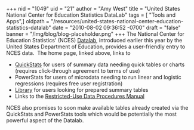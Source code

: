 +++
nid = "1049"
uid = "21"
author = "Amy West"
title = "United States National Center for Education Statistics DataLab"
tags = [ "Tools and Apps",]
oldpath = "/resources/united-states-national-center-education-statistics-datalab"
date = "2010-08-02 09:36:52 -0700"
draft = "false"
banner = "/img/blog/blog-placeholder.png"
+++
The National Center for Education Statistics'
(NCES) [Datalab](http://nces.ed.gov/datalab/), introduced earlier this
year by the United States Department of Education, provides a
user-friendly entry to NCES data.  The home page, linked above, links to

-   [QuickStats](http://nces.ed.gov/datalab/quickstats/default.aspx) for
    users of summary data needing quick tables or charts (requires
    click-through agreement to terms of use)
-   PowerStats for users of microdata needing to run linear and logistic
    regressions (requires free user registration)
-   [Library](http://nces.ed.gov/quicktables/) for users looking for
    prepared summary tables
-   Links to the [Restricted-Use Data Procedures
    Manual](http://nces.ed.gov/statprog/rudman/)

NCES also promises to soon make available tables already created via the
QuickStats and PowerStats tools which would be potentially the most
powerful aspect of the Datalab.

